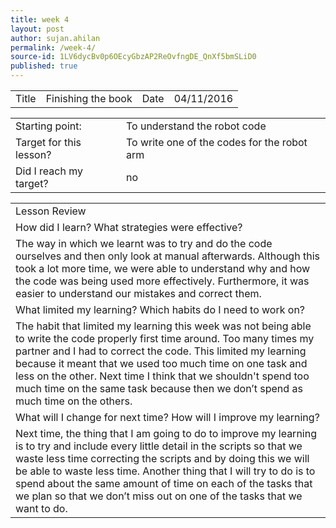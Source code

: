 ```yaml
---
title: week 4
layout: post
author: sujan.ahilan
permalink: /week-4/
source-id: 1LV6dycBv0p6OEcyGbzAP2ReOvfngDE_QnXf5bmSLiD0
published: true
---
```

<table>
  <tr>
    <td>Title</td>
    <td>Finishing the book</td>
    <td>Date</td>
    <td>04/11/2016</td>
  </tr>
</table>


<table>
  <tr>
    <td>Starting point:</td>
    <td>To understand the robot code</td>
  </tr>
  <tr>
    <td>Target for this lesson?</td>
    <td>To write one of the codes for the robot arm</td>
  </tr>  
  <tr>
    <td>Did I reach my target? 
    <td>no</td>
  </tr>
</table>


<table>
  <tr>
    <td>Lesson Review</td>
  </tr>
  <tr>
    <td>How did I learn? What strategies were effective? </td>
  </tr>
  <tr>
    <td>The way in which  we learnt was to try and do the code ourselves and then only look at manual afterwards. Although this took a lot more time, we were able to understand why and how the code was being used more effectively. Furthermore,  it was easier to understand our mistakes and correct them.</td>
  </tr>
  <tr>
    <td>What limited my learning? Which habits do I need to work on? </td>
  </tr>
  <tr>
    <td>The habit that limited my learning this week was not being able to write the code properly first time around. Too many times my partner and I had to correct the code. This limited my learning because it meant that we used too much time on one task and less on the other. Next time I think that we shouldn't spend too much time on the same task because then we don’t spend as much time on the others.</td>
  </tr>
  <tr>
    <td>What will I change for next time? How will I improve my learning?</td>
  </tr>
  <tr>
    <td>Next time, the thing that I am going to do to improve my learning is to try and include every little detail in the scripts so that we waste  less time correcting the scripts and by doing this we will be able to waste less time. Another thing that I will try to do is to spend about the same amount of time on each of the tasks that we plan so that we don’t miss out on one of the tasks that we want to do. </td>
  </tr>
</table>



